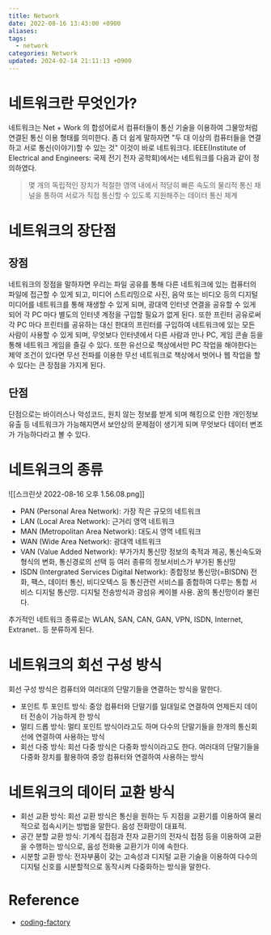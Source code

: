 ```yaml
---
title: Network
date: 2022-08-16 13:43:00 +0900
aliases: 
tags:
  - network
categories: Network
updated: 2024-02-14 21:11:13 +0900
---
```


# 네트워크란 무엇인가?

네트워크는 Net + Work 의 합성어로서 컴퓨터들이 통신 기술을 이용하여 그물망처럼 연결된 통신 이용 형태를 의미한다. 좀 더 쉽게 말하자면 "두 대 이상의 컴퓨터들을 연결하고 서로 통신(이야기)할 수 있는 것" 이것이 바로 네트워크다. IEEE(Institute of Electrical and Engineers: 국제 전기 전자 공학회)에서는 네트워크를 다음과 같이 정의하였다.

> 몇 개의 독립적인 장치가 적절한 영역 내에서 적당히 빠른 속도의 물리적 통신 채널을 통하여 서로가 직접 통신할 수 있도록 지원해주는 데이터 통신 체계

# 네트워크의 장단점

## 장점

네트워크의 장점을 말하자면 우리는 파일 공유를 통해 다른 네트워크에 있는 컴퓨터의 파일에 접근할 수 있게 되고, 미디어 스트리밍으로 사진, 음악 또는 비디오 등의 디지털 미디어를 네트워크를 통해 재생할 수 있게 되며, 광대역 인터넷 연결을 공유할 수 있게 되어 각 PC 마다 별도의 인터넷 계정을 구입할 필요가 없게 된다. 또한 프린터 공유로써 각 PC 마다 프린터를 공유하는 대신 한대의 프린터를 구입하여 네트워크에 있는 모든 사람이 사용할 수 있게 되며, 무엇보다 인터넷에서 다른 사람과 만나 PC, 게임 콘솔 등을 통해 네트워크 게임을 즐길 수 있다. 또한 유선으로 책상에서만 PC 작업을 해야한다는 제약 조건이 있다면 무선 전파를 이용한 무선 네트워크로 책상에서 벗어나 웹 작업을 할 수 있다는 큰 장점을 가지게 된다.

## 단점

단점으로는 바이러스나 악성코드, 원치 않는 정보를 받게 되며 해킹으로 인한 개인정보 유출 등 네트워크가 가능해지면서 보안상의 문제점이 생기게 되며 무엇보다 데이터 변조가 가능하다라고 볼 수 있다.

# 네트워크의 종류

![[스크린샷 2022-08-16 오후 1.56.08.png]]

- PAN (Personal Area Network): 가장 작은 규모의 네트워크
- LAN (Local Area Network): 근거리 영역 네트워크
- MAN (Metropolitan Area Network): 대도시 영역 네트워크
- WAN (Wide Area Network): 광대역 네트워크
- VAN (Value Added Network): 부가가치 통신망 정보의 축적과 제공, 통신속도와 형식의 변화, 통신경로의 선택 등 여러 종류의 정보서비스가 부가된 통신망
- ISDN (Intergrated Services Digital Network): 종합정보 통신망(=BISDN) 전화, 팩스, 데이터 통신, 비디오텍스 등 통신관련 서비스를 종합하여 다루는 통합 서비스 디지털 통신망. 디지털 전송방식과 광섬유 케이블 사용. 꿈의 통신망이라 불린다.

추가적인 네트워크 종류로는 WLAN, SAN, CAN, GAN, VPN, ISDN, Internet, Extranet.. 등 분류하게 된다.

# 네트워크의 회선 구성 방식

회선 구성 방식은 컴퓨터와 여러대의 단말기들을 연결하는 방식을 말한다.

- 포인트 투 포인트 방식: 중앙 컴퓨터와 단말기를 일대일로 연결하여 언제든지 데이터 전송이 가능하게 한 방식
- 멀티 드롭 방식: 멀티 포인트 방식이라고도 하며 다수의 단말기들을 한개의 통신회선에 연결하여 사용하는 방식
- 회선 다중 방식: 회선 다중 방식은 다중화 방식이라고도 한다. 여러대의 단말기들을 다중화 장치를 활용하여 중앙 컴퓨터와 연결하여 사용하는 방식

# 네트워크의 데이터 교환 방식

- 회선 교환 방식: 회선 교환 방식은 통신을 원하는 두 지점을 교환기를 이용하여 물리적으로 접속시키는 방법을 말한다. 음성 전화망이 대표적.
- 공간 분할 교환 방식: 기계식 접점과 전자 교환기의 전자식 접점 등을 이용하여 교환을 수행하는 방식으로, 음성 전화용 교환기가 이에 속한다.
- 시분할 교환 방식: 전자부품이 갖는 고속성과 디지털 교환 기술을 이용하여 다수의 디지털 신호를 시분할적으로 동작시켜 다중화하는 방식을 말한다.

# Reference

- [coding-factory](https://coding-factory.tistory.com/340)
